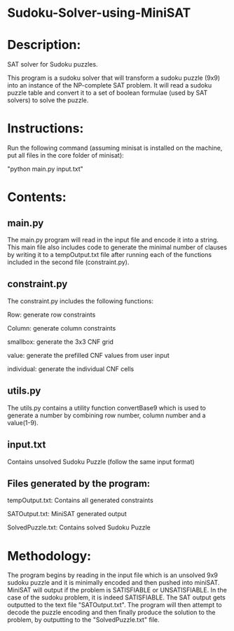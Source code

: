 # Sudoku-Solver-using-MiniSAT
Description:
====================

SAT solver for Sudoku puzzles.

This program is a sudoku solver that will transform a sudoku puzzle (9x9) into an instance of the NP-complete SAT problem. It will read a sudoku puzzle table and convert it to a set of boolean formulae (used by SAT solvers) to solve the puzzle.

Instructions:
====================

Run the following command (assuming minisat is installed on the machine, put all files in the core folder of minisat):

"python main.py input.txt"

Contents:
====================

main.py 
--------

The main.py program will read in the input file and encode it into a string. This main file also includes code to generate the minimal number of clauses by writing it to a tempOutput.txt file after running each of the functions included in the second file (constraint.py).

constraint.py
------------- 

The constraint.py includes the following functions:

Row: generate row constraints

Column: generate column constraints

smallbox: generate the 3x3 CNF grid

value: generate the prefilled CNF values from user input

individual: generate the individual CNF cells

utils.py
--------

The utils.py contains a utility function convertBase9 which is used to generate a number by combining row number, column number and a value(1-9).

input.txt
---------
Contains unsolved Sudoku Puzzle (follow the same input format)

Files generated by the program:
---------------------------------
tempOutput.txt:	Contains all generated constraints

SATOutput.txt: MiniSAT generated output

SolvedPuzzle.txt: Contains solved Sudoku Puzzle

Methodology:
====================
The program begins by reading in the input file which is an unsolved 9x9 sudoku puzzle and it is minimally encoded and then pushed into miniSAT.  MiniSAT will output if the problem is SATISFIABLE or UNSATISFIABLE.  In the case of the sudoku problem, it is indeed SATISFIABLE. The SAT output gets outputted to the text file "SATOutput.txt". The program will then attempt to decode the puzzle encoding and then finally produce the solution to the problem, by
outputting to the "SolvedPuzzle.txt" file.
